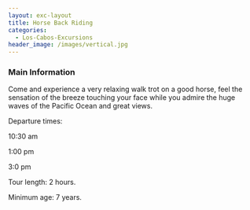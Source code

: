 ```yaml
---
layout: exc-layout
title: Horse Back Riding
categories:
  - Los-Cabos-Excursions
header_image: /images/vertical.jpg
---
```

### Main Information
Come and experience a very relaxing walk trot on a good horse, feel the sensation of the breeze touching your face while you admire the huge waves of the Pacific Ocean and great views.

Departure times:

10:30 am

1:00 pm

3:0 pm

Tour length: 2 hours.

Minimum age: 7 years.